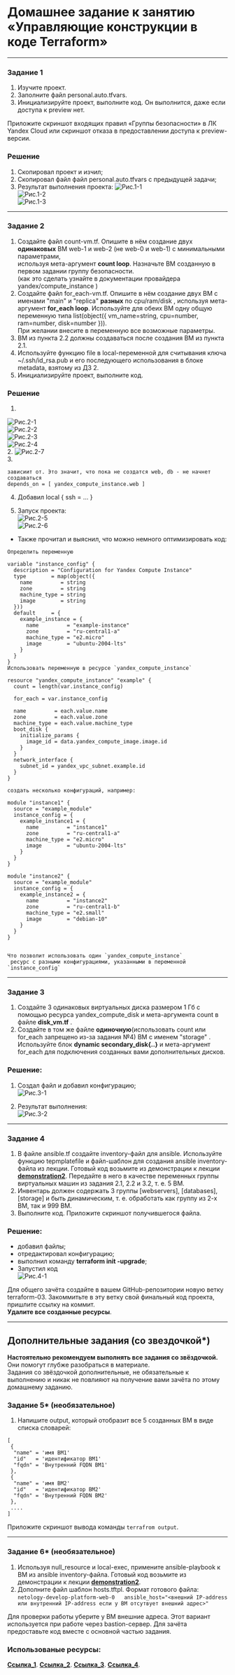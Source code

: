 # Домашнее задание к занятию «Управляющие конструкции в коде Terraform»

------

### Задание 1

1. Изучите проект.
2. Заполните файл personal.auto.tfvars.
3. Инициализируйте проект, выполните код. Он выполнится, даже если доступа к preview нет.

Приложите скриншот входящих правил «Группы безопасности» в ЛК Yandex Cloud или скриншот отказа в предоставлении доступа к preview-версии.

### Решение

1. Скопировал проект и изчил;
2. Скопировал файл файл personal.auto.tfvars с предыдущей задачи;
3. Результат выполнения проекта:
![Рис.1-1](img/%D0%A0%D0%B8%D1%81.1-1.png)  
![Рис.1-2](img/%D0%A0%D0%B8%D1%81.1-2.png)  
![Рис.1-3](img/%D0%A0%D0%B8%D1%81.1-3.png)  

------

### Задание 2

1. Создайте файл count-vm.tf. Опишите в нём создание двух **одинаковых** ВМ  web-1 и web-2 (не web-0 и web-1) с минимальными параметрами,   
используя мета-аргумент **count loop**. Назначьте ВМ созданную в первом задании группу безопасности.  
(как это сделать узнайте в документации провайдера yandex/compute_instance )  
2. Создайте файл for_each-vm.tf. Опишите в нём создание двух ВМ с именами "main" и "replica" **разных** по cpu/ram/disk , используя мета-аргумент **for_each loop**. 
Используйте для обеих ВМ одну общую переменную типа list(object({ vm_name=string, cpu=number, ram=number, disk=number  })).  
При желании внесите в переменную все возможные параметры.  
3. ВМ из пункта 2.2 должны создаваться после создания ВМ из пункта 2.1.
4. Используйте функцию file в local-переменной для считывания ключа ~/.ssh/id_rsa.pub и его последующего использования в блоке metadata, взятому из ДЗ 2.
5. Инициализируйте проект, выполните код.

### Решение
1. 
![Рис.2-1](img/%D0%A0%D0%B8%D1%81.2-1.png)  
![Рис.2-2](img/%D0%A0%D0%B8%D1%81.2-2.png)  
![Рис.2-3](img/%D0%A0%D0%B8%D1%81.2-3.png)  
![Рис.2-4](img/%D0%A0%D0%B8%D1%81.2-4.png)  
2.
![Рис.2-7](img/%D0%A0%D0%B8%D1%81.2-7.png)  
3. 
```
зависиит от. Это значит, что пока не создатся web, db - не начнет создаваться
depends_on = [ yandex_compute_instance.web ]

```
4. Добавил local { ssh = ... }

5. Запуск проекта:   
![Рис.2-5](img/%D0%A0%D0%B8%D1%81.2-5.png)  
![Рис.2-6](img/%D0%A0%D0%B8%D1%81.2-6.png)  

- Также прочитал и выяснил, что можно немного оптимизировать код:  
```
Определить переменную

variable "instance_config" {
  description = "Configuration for Yandex Compute Instance"
  type        = map(object({
    name         = string
    zone         = string
    machine_type = string
    image        = string
  }))
  default     = {
    example_instance = {
      name         = "example-instance"
      zone         = "ru-central1-a"
      machine_type = "e2.micro"
      image        = "ubuntu-2004-lts"
    }
  }
}
Использовать переменную в ресурсе `yandex_compute_instance`

resource "yandex_compute_instance" "example" {
  count = length(var.instance_config)

  for_each = var.instance_config

  name         = each.value.name
  zone         = each.value.zone
  machine_type = each.value.machine_type
  boot_disk {
    initialize_params {
      image_id = data.yandex_compute_image.image.id
    }
  }
  network_interface {
    subnet_id = yandex_vpc_subnet.example.id
  }
}

создать несколько конфигураций, например:

module "instance1" {
  source = "example_module"
  instance_config = {
    example_instance1 = {
      name         = "instance1"
      zone         = "ru-central1-a"
      machine_type = "e2.micro"
      image        = "ubuntu-2004-lts"
    }
  }
}

module "instance2" {
  source = "example_module"
  instance_config = {
    example_instance2 = {
      name         = "instance2"
      zone         = "ru-central1-b"
      machine_type = "e2.small"
      image        = "debian-10"
    }
  }
}


Что позволит использовать один `yandex_compute_instance`
 ресурс с разными конфигурациями, указанными в переменной `instance_config`
```
------

### Задание 3

1. Создайте 3 одинаковых виртуальных диска размером 1 Гб с помощью ресурса yandex_compute_disk и мета-аргумента count в файле **disk_vm.tf** .
2. Создайте в том же файле **одиночную**(использовать count или for_each запрещено из-за задания №4) ВМ c именем "storage"  . Используйте блок **dynamic secondary_disk{..}** и мета-аргумент for_each для подключения созданных вами дополнительных дисков.

### Решение:
1. Создал файл и добавил конфигурацию;   
![Рис.3-1](img/%D0%A0%D0%B8%D1%81.3-1.png)  

2. Результат выполнения:  
![Рис.3-2](img/%D0%A0%D0%B8%D1%81.3-2.png)  

------

### Задание 4

1. В файле ansible.tf создайте inventory-файл для ansible.
Используйте функцию tepmplatefile и файл-шаблон для создания ansible inventory-файла из лекции.
Готовый код возьмите из демонстрации к лекции [**demonstration2**](https://github.com/netology-code/ter-homeworks/tree/main/03/demonstration2).
Передайте в него в качестве переменных группы виртуальных машин из задания 2.1, 2.2 и 3.2, т. е. 5 ВМ.
2. Инвентарь должен содержать 3 группы [webservers], [databases], [storage] и быть динамическим, т. е. обработать как группу из 2-х ВМ, так и 999 ВМ.
4. Выполните код. Приложите скриншот получившегося файла. 

### Решение:
- добавил файлы;  
- отредактировал конфигурацию;  
- выполнил команду **terraform init -upgrade**;  
- Запустил код  
![Рис.4-1](img/%D0%A0%D0%B8%D1%81.4-1.png)  

Для общего зачёта создайте в вашем GitHub-репозитории новую ветку terraform-03. Закоммитьте в эту ветку свой финальный код проекта, пришлите ссылку на коммит.   
**Удалите все созданные ресурсы**.

------

## Дополнительные задания (со звездочкой*)

**Настоятельно рекомендуем выполнять все задания со звёздочкой.** Они помогут глубже разобраться в материале.   
Задания со звёздочкой дополнительные, не обязательные к выполнению и никак не повлияют на получение вами зачёта по этому домашнему заданию. 

### Задание 5* (необязательное)
1. Напишите output, который отобразит все 5 созданных ВМ в виде списка словарей:
``` 
[
 {
  "name" = 'имя ВМ1'
  "id"   = 'идентификатор ВМ1'
  "fqdn" = 'Внутренний FQDN ВМ1'
 },
 {
  "name" = 'имя ВМ2'
  "id"   = 'идентификатор ВМ2'
  "fqdn" = 'Внутренний FQDN ВМ2'
 },
 ....
]
```
Приложите скриншот вывода команды ```terrafrom output```.

------

### Задание 6* (необязательное)

1. Используя null_resource и local-exec, примените ansible-playbook к ВМ из ansible inventory-файла.
Готовый код возьмите из демонстрации к лекции [**demonstration2**](https://github.com/netology-code/ter-homeworks/tree/main/demonstration2).
3. Дополните файл шаблон hosts.tftpl. 
Формат готового файла:
```netology-develop-platform-web-0   ansible_host="<внешний IP-address или внутренний IP-address если у ВМ отсутвует внешний адрес>"```

Для проверки работы уберите у ВМ внешние адреса. Этот вариант используется при работе через bastion-сервер.
Для зачёта предоставьте код вместе с основной частью задания.

### Использованые ресурсы:
[**Ссылка_1**](https://ikshitij.com/open-connection-authentication-agent).
[**Ссылка_2**](https://andrdi.com/blog/terraform-ansible-provisioner.html).
[**Ссылка_3**](https://habr.com/ru/companies/nixys/articles/721404/).
[**Ссылка_4**](https://sidmid.ru/%D1%80%D0%B0%D0%B1%D0%BE%D1%82%D0%B0%D1%82%D1%8C-%D1%81-terraform-%D0%B2-yandex-%D0%BE%D0%B1%D0%BB%D0%B0%D0%BA%D0%B5/).



